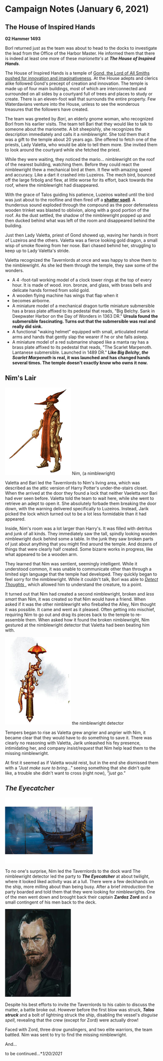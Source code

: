 # Campaign Notes (January 6, 2021)

## The House of Inspired Hands

**02 Hammer 1493**

Borl returned just as the team was about to head to the docks to investigate the lead from the Office of the Harbor Master. He informed them that there is indeed at least one more of these *marionette's* at ***The House of Inspired Hands***.

The House of Inspired Hands is a temple of [Gond, the  Lord of All Smiths pushed for innovation and imaginativeness](https://forgottenrealms.fandom.com/wiki/Gond). At the House adepts and clerics alike followed Gond's precept of creation and innovation. The temple is made up of four main buildings, most of which are interconnected and surrounded on all sides by a courtyard full of trees and places to study or create. There is an eleven-foot wall that surrounds the entire property. Few Waterdavians venture into the House, unless to see the wonderous treasures that the followers have created.

The team was greeted by *Bari*, an elderly gnome woman, who recognized Borl from his earlier visits. The team tell Bari that they would like to talk to someone about the marionette. A bit sheepishly, she recognizes the description immediately and calls it a *nimblewright*. She told them that it was a gift to the temple about 20 years ago. She offered to fetch one of the priests, Lady Valetta, who would be able to tell them more. She invited them to look around the courtyard while she fetched the priest.

While they were waiting, they noticed the mario... nimblewright on the roof of the nearest building, watching them. Before they could react the nimblewright thew a mechanical bird at them. It flew with amazing speed and accuracy. Like a dart it crashed into Luzeiros. The mech bird, bounced off the large firbolg and flew, at little worse for its effort, back towards the roof, where the nimblewright had disappeared.

With the grace of Talos guiding his patience, Luzeiros waited until the bird was just about to the roofline and then fired off a [**shatter spell**](https://www.dndbeyond.com/spells/shatter). A thunderous sound exploded through the compound as the poor defenseless wooden trinket was blasted to oblivion, along with a good portion of the roof. As the dust settled, the shadow of the nimblewright popped up and then ducked behind what was left of the room and disappeared behind the building.

Just then Lady Valetta, priest of Gond showed up, waving her hands in front of Luzeiros and the others. Valetta was a fierce looking gold dragon, a small wisp of smoke flowing from her nose. Bari chased behind her, struggling to keep up to Lady Valetta's stride.

Valetta recognized the Tavernlords at once and was happy to show them to the nimblewright. As she led them through the temple, they saw some of the wonders. 

* A 4 -foot-tall working model of a clock tower rings at the top of every hour. It is made of wood. iron. bronze, and glass, with brass bells and delicate hands formed from solid gold.
* A wooden flying machine has wings that flap when it
* becomes airborne.
* A miniature model of a mechanical dragon turtle miniature submersible has a brass plate affixed to its pedestal that reads, "Big Belchy. Sank in Deepwater Harbor on the Day of Wonders in 1363 DR." **Ursula found the submersible fascinating. Turns out that the submersible was real and really did sink.**
* A functional "waking helmet" equipped with small, articulated metal arms and hands that gently slap the wearer if he or she falls asleep.
* A miniature model of a red submarine shaped like a manta ray has a brass plate affixed to its pedestal that reads, "The Scarlet Marpenoth. Lantanese submersible. Launched in 1489 DR." **Like *Big Belchy*, *the Scarlet Marpenoth* is real, it was launched and has changed hands several times. The temple doesn't exactly know who owns it now.**

## Nim's Lair

![image](https://github.com/gregofgreg5/magick-ink2020/blob/main/images/nimblewright.jpg)
Nim, (a nimblewright)

Valetta and Bari led the Tavernlords to Nim's living area, which was described as the attic version of Harry Potter's under-the-stairs closet. When the arrived at the door they found a lock that neither Vaeletta nor Bari had ever seen before. Valetta told the team to wait here, while she went to retrieve an adept to open it. She absolutely forbade them breaking the door down, with the warning delivered specifically to Luzeiros. Instead, Jarik picked the lock which turned out to be a lot less formidable than it had appeared.

Inside, Nim's room was a lot larger than Harry's. It was filled with detritus and junk of all kinds. They immediately saw the tall, spindly looking wooden nimblewright duck behind some a table. In the junk they saw broken parts of just about anything that you might find around the temple. And dozens of things that were clearly half created. Some bizarre works in progress, like what appeared to be a wooden arm.

They learned that Nim was sentient, seemingly intelligent. While it understood common, it was unable to communicate other than through a limited sign language that the temple had developed. They quickly began to feel sorry for the nimblewright. While it couldn't talk, Borl was able to [*Detect Thoughts* ](https://www.dndbeyond.com/spells/detect-thoughts), which allowed him to understand the creature, to a point. 

It turned out that Nim had created a second nimblewright, broken and *less smart* than Nim, it was created so that Nim would have a friend. When asked if it was the other nimblewright who fireballed the Alley, Nim thought it was possible. It came and went as it pleased. Often getting into mischief, requiring Nim to go out and drag its pieces back to the temple to re-assemble them. When asked how it found the broken nimblewright, Nim gestured at the nimblewright detector that Valetta had been beating him with.

![image](https://github.com/gregofgreg5/magick-ink2020/blob/main/images/nimblewright-detector.jpg)
the nimblewright detector

Tempers began to rise as Valetta grew angrier and angrier with Nim, it became clear that they would have to do something to save it. There was clearly no reasoning with Valetta, Jarik unleashed his fey presence, intimidating her, and company *insist/request* that Nim help lead them to the missing nimblewright.

At first it seemed as if Valetta would reist, but in the end she dismissed them with a *"Just make sure to bring..."* seeing something that she didn't quite like, a trouble she didn't want to cross (right now), *"just go."*

## *The Eyecatcher*

![image](https://github.com/gregofgreg5/magick-ink2020/blob/main/images/the-eyecatcher.jpg)

To no one's surprise, Nim led the Tavernlords to the dock ward The nimblewright detector led the party to ***The Eyecatcher*** at about twilight, where it looked liked activity was at a lull. There were a few deckhands on the ship, more milling about than being busy. After a brief *introduction* the party boarded and told them that they were looking for nimblewrights. One of the men went down and brought back their captain **Zardoz Zord** and a small contingent of his men back to the deck.

![image](https://github.com/gregofgreg5/magick-ink2020/blob/main/images/zardoz-zord.jpg)

Despite his best efforts to invite the Tavernlords to his cabin to discuss the matter, a battle broke out.  However before the first blow was struck, ***Talos struck*** and a bolt of lightning struck the ship, disabling the vessel's *disguise spell*, revealing that the crew (except for Zord) were actually drow! 

Faced with Zord, three drow gunslingers, and two elite warriors, the team battled. Nim was sent to try to find the missing nimblewright.

And...

to be continued...**1/20/2021*

